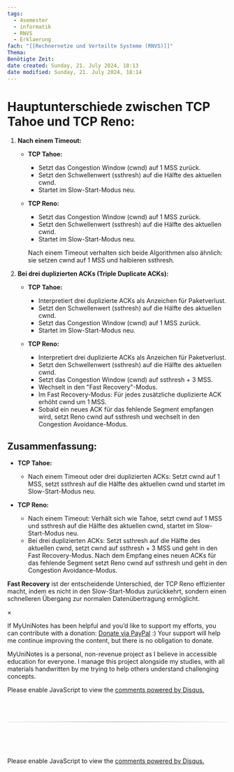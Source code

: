 ```yaml
---
tags:
  - 4semester
  - informatik
  - RNVS
  - Erklaerung
fach: "[[Rechnernetze und Verteilte Systeme (RNVS)]]"
Thema:
Benötigte Zeit:
date created: Sunday, 21. July 2024, 18:13
date modified: Sunday, 21. July 2024, 18:14
---
```


# Hauptunterschiede zwischen TCP Tahoe und TCP Reno:

1. **Nach einem Timeout:**

   - **TCP Tahoe:**

     - Setzt das Congestion Window (cwnd) auf 1 MSS zurück.
     - Setzt den Schwellenwert (ssthresh) auf die Hälfte des aktuellen cwnd.
     - Startet im Slow-Start-Modus neu.

   - **TCP Reno:**

     - Setzt das Congestion Window (cwnd) auf 1 MSS zurück.
     - Setzt den Schwellenwert (ssthresh) auf die Hälfte des aktuellen cwnd.
     - Startet im Slow-Start-Modus neu.

     Nach einem Timeout verhalten sich beide Algorithmen also ähnlich: sie setzen cwnd auf 1 MSS und halbieren ssthresh.

2. **Bei drei duplizierten ACKs (Triple Duplicate ACKs):**

   - **TCP Tahoe:**

     - Interpretiert drei duplizierte ACKs als Anzeichen für Paketverlust.
     - Setzt den Schwellenwert (ssthresh) auf die Hälfte des aktuellen cwnd.
     - Setzt das Congestion Window (cwnd) auf 1 MSS zurück.
     - Startet im Slow-Start-Modus neu.

   - **TCP Reno:**
     - Interpretiert drei duplizierte ACKs als Anzeichen für Paketverlust.
     - Setzt den Schwellenwert (ssthresh) auf die Hälfte des aktuellen cwnd.
     - Setzt das Congestion Window (cwnd) auf ssthresh + 3 MSS.
     - Wechselt in den "Fast Recovery"-Modus.
     - Im Fast Recovery-Modus: Für jedes zusätzliche duplizierte ACK erhöht cwnd um 1 MSS.
     - Sobald ein neues ACK für das fehlende Segment empfangen wird, setzt Reno cwnd auf ssthresh und wechselt in den Congestion Avoidance-Modus.

## Zusammenfassung:

- **TCP Tahoe:**

  - Nach einem Timeout oder drei duplizierten ACKs: Setzt cwnd auf 1 MSS, setzt ssthresh auf die Hälfte des aktuellen cwnd und startet im Slow-Start-Modus neu.

- **TCP Reno:**
  - Nach einem Timeout: Verhält sich wie Tahoe, setzt cwnd auf 1 MSS und ssthresh auf die Hälfte des aktuellen cwnd, startet im Slow-Start-Modus neu.
  - Bei drei duplizierten ACKs: Setzt ssthresh auf die Hälfte des aktuellen cwnd, setzt cwnd auf ssthresh + 3 MSS und geht in den Fast Recovery-Modus. Nach dem Empfang eines neuen ACKs für das fehlende Segment setzt Reno cwnd auf ssthresh und geht in den Congestion Avoidance-Modus.

**Fast Recovery** ist der entscheidende Unterschied, der TCP Reno effizienter macht, indem es nicht in den Slow-Start-Modus zurückkehrt, sondern einen schnelleren Übergang zur normalen Datenübertragung ermöglicht.

<!-- Modal START -->
<div id="myModal" class="modal">
  <div class="modal-content">
    <span id="closeModal" class="close">&times;</span>
    <p class="modal-text">
      If MyUniNotes has been helpful and you’d like to support my efforts, <span class="modal-highlight"> you can contribute with a donation: <a class="modal-dono-link" href="https://paypal.me/myuninotes4u">Donate via PayPal</a> :) </span> Your support will help me continue improving the content, but there is no obligation to donate.
    </p>
    <p class="modal-text">
      <span class="modal-highlight">MyUniNotes is a personal, non-revenue project as I believe in accessible education for everyone.</span> I manage this project alongside my studies, with all materials handwritten by me trying to help others understand challenging concepts.
    </p>
  </div>
</div>

<script>
  // JavaScript to display the modal on page load
  document.addEventListener('DOMContentLoaded', function() {
    // Generate a random number between 1 and 1
    // Wanted it to load with a adjustable probability for every page load but did not work, as DOM is loaded only once. Therefore now loading it every time website is visited and DOM is loaded.
    const randomNumber = Math.floor(Math.random() * 1) + 1; 
    // console.log(randomNumber)
    if (randomNumber === 1) {
      setTimeout(function() {
        const modal = document.getElementById('myModal');
        if (modal) {
          modal.classList.add('show');
        }
      }, 1000); // Adjust the delay as needed

      const closeModal = document.getElementById('closeModal');
      if (closeModal) {
        closeModal.addEventListener('click', function() {
          const modal = document.getElementById('myModal');
          if (modal) {
            modal.classList.remove('show');
          }
        });
      }
    } else {
      // Ensure the modal is hidden if the random number is not 1
      const modal = document.getElementById('myModal');
      if (modal) {
        modal.style.display = 'none';
      }
    }
  });
</script>
<!-- Modal END -->

<!-- DISQUS SCRIPT COMMENT START -->

<!-- DISQUS RECOMMENDATION START -->

<div id="disqus_recommendations"></div>

<script> 
(function() { // REQUIRED CONFIGURATION VARIABLE: EDIT THE SHORTNAME BELOW
var d = document, s = d.createElement('script'); // IMPORTANT: Replace EXAMPLE with your forum shortname!
s.src = 'https://myuninotes.disqus.com/recommendations.js'; s.setAttribute('data-timestamp', +new Date());
(d.head || d.body).appendChild(s);
})();
</script>
<noscript>
Please enable JavaScript to view the 
<a href="https://disqus.com/?ref_noscript" rel="nofollow">
comments powered by Disqus.
</a>
</noscript>

<!-- DISQUS RECOMMENDATION END -->

<hr style="border: none; height: 2px; background: linear-gradient(to right, #f0f0f0, #ccc, #f0f0f0); margin-top: 4rem; margin-bottom: 5rem;">
<div id="disqus_thread"></div>
<script>
    /**
    *  RECOMMENDED CONFIGURATION VARIABLES: EDIT AND UNCOMMENT THE SECTION BELOW TO INSERT DYNAMIC VALUES FROM YOUR PLATFORM OR CMS.
    *  LEARN WHY DEFINING THESE VARIABLES IS IMPORTANT: https://disqus.com/admin/universalcode/#configuration-variables    */
    /*
    var disqus_config = function () {
    this.page.url = PAGE_URL;  // Replace PAGE_URL with your page's canonical URL variable
    this.page.identifier = PAGE_IDENTIFIER; // Replace PAGE_IDENTIFIER with your page's unique identifier variable
    };
    */
    (function() { // DON'T EDIT BELOW THIS LINE
    var d = document, s = d.createElement('script');
    s.src = 'https://myuninotes.disqus.com/embed.js';
    s.setAttribute('data-timestamp', +new Date());
    (d.head || d.body).appendChild(s);
    })();
</script>
<noscript>Please enable JavaScript to view the <a href="https://disqus.com/?ref_noscript">comments powered by Disqus.</a></noscript>

<!-- DISQUS SCRIPT COMMENT END -->
